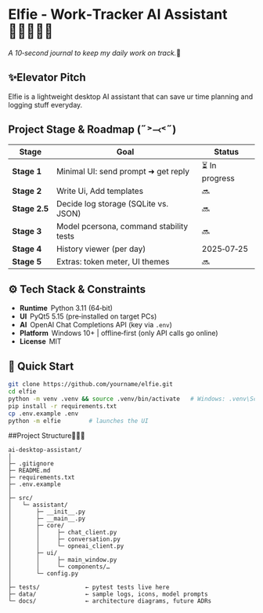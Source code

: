 # Elfie ‑ Work‑Tracker AI Assistant 🧚🏻‍♀️💜💐
*A 10‑second journal to keep my daily work on track.*💐

## ✨Elevator Pitch
Elfie is a lightweight desktop AI assistant that can save ur time planning and logging stuff everyday.


##  Project Stage & Roadmap (˶˃⤙˂˶)
|     Stage     |                  Goal                   |      Status    |
|---------------|-----------------------------------------|----------------|
| **Stage 1**   | Minimal UI: send prompt ➜ get reply    | ⏳ In progress |
| **Stage 2**   | Write Ui, Add templates                 |       🔜       |
| **Stage 2.5** | Decide log storage (SQLite vs. JSON)    |       🔜       |
| **Stage 3**   | Model pcersona, command stability tests |       🔜       |
| **Stage 4**   | History viewer (per day) | 2025‑07‑25   |       🔜       |
| **Stage 5**   | Extras: token meter, UI themes          |       🔜       |


## ⚙️ Tech Stack & Constraints
- **Runtime**  Python 3.11 (64‑bit)  
- **UI**  PyQt5 5.15 (pre‑installed on target PCs)  
- **AI**  OpenAI Chat Completions API (key via `.env`)  
- **Platform**  Windows 10+ | offline‑first (only API calls go online)  
- **License**  MIT

## 🚀 Quick Start
```bash
git clone https://github.com/yourname/elfie.git
cd elfie
python -m venv .venv && source .venv/bin/activate   # Windows: .venv\Scripts\activate
pip install -r requirements.txt
cp .env.example .env   
python -m elfie        # launches the UI
```

##Project Structure🌷🌷🌷
```
ai-desktop-assistant/
│
├─ .gitignore
├─ README.md         
├─ requirements.txt
├─ .env.example      
│
├─ src/
│   └─ assistant/     
│       ├─ __init__.py
│       ├─ __main__.py  
│       ├─ core/
│       │     ├─ chat_client.py   
│       │     ├─ conversation.py  
│       │     └─ opneai_client.py  
│       ├─ ui/
│       │     ├─ main_window.py
│       │     └─ components/…      
│       └─ config.py
│
├─ tests/             ← pytest tests live here
├─ data/              ← sample logs, icons, model prompts
└─ docs/              ← architecture diagrams, future ADRs
```
